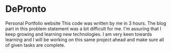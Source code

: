 # DePronto
Personal Portfolio website
This code was written by me in 3 hours. The blog part in this problem statement was a bit difficult for me. I'm assuring that I keep growing and learning new technologies. I am very keen towards learning and I will be working on this same project ahead and make sure all of given tasks are complete.
